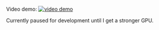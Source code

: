 Video demo:
[![video demo](http://img.youtube.com/vi/6H1Gbmfuy5Q/0.jpg)](http://www.youtube.com/watch?v=6H1Gbmfuy5Q "Video Title")

Currently paused for development until I get a stronger GPU.
